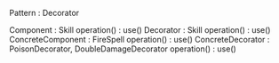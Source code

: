 Pattern : Decorator

Component : Skill
    operation() : use()
Decorator : Skill
    operation() : use() 
ConcreteComponent : FireSpell
    operation() : use()
ConcreteDecorator : PoisonDecorator, DoubleDamageDecorator
    operation() : use()